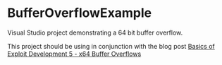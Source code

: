 # BufferOverflowExample
Visual Studio project demonstrating a 64 bit buffer overflow.

This project should be using in conjunction with the blog post [Basics of Exploit Development 5 - x64 Buffer Overflows](https://www.coalfire.com/the-coalfire-blog/september-2020/the-basics-of-exploit-development-5-x86-64-buffer)
